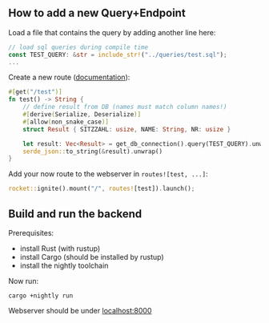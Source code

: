 ## How to add a new Query+Endpoint

Load a file that contains the query by adding another line here:
```rust
// load sql queries during compile time
const TEST_QUERY: &str = include_str!("../queries/test.sql");
...
```
Create a new route ([documentation](https://github.com/SergioBenitez/Rocket)):
```rust
#[get("/test")]
fn test() -> String {
    // define result from DB (names must match column names!)
    #[derive(Serialize, Deserialize)]
    #[allow(non_snake_case)]
    struct Result { SITZZAHL: usize, NAME: String, NR: usize }

    let result: Vec<Result> = get_db_connection().query(TEST_QUERY).unwrap().try_into().unwrap();
    serde_json::to_string(&result).unwrap()
}
```

Add your now route to the webserver in `routes![test, ...]`:
```rust
rocket::ignite().mount("/", routes![test]).launch();
```


## Build and run the backend

Prerequisites:
 - install Rust (with rustup)
 - install Cargo (should be installed by rustup)
 - install the nightly toolchain

Now run:
```
cargo +nightly run
```
Webserver should be under [localhost:8000](localhost:8000)
